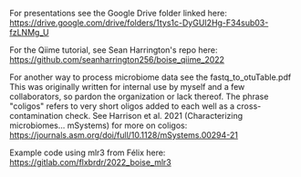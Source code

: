 For presentations see the Google Drive folder linked here: 
https://drive.google.com/drive/folders/1tys1c-DyGUI2Hg-F34sub03-fzLNMg_U

For the Qiime tutorial, see Sean Harrington's repo here: 
https://github.com/seanharrington256/boise_qiime_2022

For another way to process microbiome data see the fastq_to_otuTable.pdf 
This was originally written for internal use by myself and a few collaborators, so pardon the organization or lack thereof. The phrase "coligos" refers to very short oligos added to each well as a cross-contamination check. See Harrison et al. 2021 (Characterizing microbiomes... mSystems) for more on coligos: https://journals.asm.org/doi/full/10.1128/mSystems.00294-21

Example code using mlr3 from Félix here: https://gitlab.com/flxbrdr/2022_boise_mlr3

